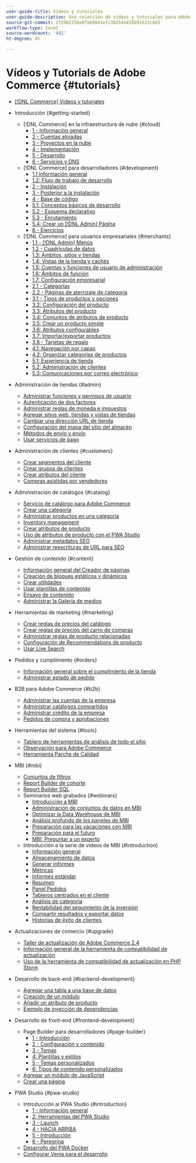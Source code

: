 ```yaml
---
user-guide-title: Vídeos y tutoriales
user-guide-description: Una colección de vídeos y tutoriales para Adobe Commerce y Magento Open Source.
source-git-commit: 2f59b215be07ab9041efc38254e816b91613c6d3
workflow-type: tm+mt
source-wordcount: '441'
ht-degree: 4%

---
```



# Vídeos y Tutorials de Adobe Commerce {#tutorials}

+ [[!DNL Commerce] Vídeos y tutoriales](overview.md)

+ Introducción {#getting-started}
   + [!DNL Commerce] en la infraestructura de nube {#cloud}
      + [1 - Información general](./cloud/1-overview.md)
      + [2 - Cuentas alojadas](./cloud/2-accounts.md)
      + [3 - Proyectos en la nube](./cloud/3-projects.md)
      + [4 - Implementación](./cloud/4-deployment.md)
      + [5 - Desarrollo](./cloud/5-dev-config.md)
      + [6 - Servicios y DNS](./cloud/6-launch.md)
   + [!DNL Commerce] para desarrolladores {#development}
      + [1.1 Información general](./developer/backend-1-1-overview.md)
      + [1.2: Flujo de trabajo de desarrollo](./developer/backend-1-2-workflow.md)
      + [2 - Instalación](./developer/backend-2-install.md)
      + [3 - Posterior a la instalación](./developer/backend-3-post-install.md)
      + [4 - Base de código](./developer/backend-4-code-base.md)
      + [5.1: Conceptos básicos de desarrollo](./developer/backend-5-1-dev-basics.md)
      + [5.2 - Esquema declarativo](./developer/backend-5-2-declarative-schema.md)
      + [5.3 - Enrutamiento](./developer/backend-5-3-routing.md)
      + [5.4: Crear un [!DNL Admin] Página](./developer/backend-5-4-admin-page.md)
      + [6 - Ejercicios](./developer/backend-6-practice.md)
   + [!DNL Commerce] para usuarios empresariales {#merchants}
      + [1.1 - [!DNL Admin] Menús](./merchant/introduction/1-1-menus.md)
      + [1.2 - Cuadrículas de datos](./merchant/introduction/1-2-data-grids.md)
      + [1.3: Ámbitos, sitios y tiendas](./merchant/introduction/1-3-apps-scopes-sites-stores.md)
      + [1.4: Vistas de la tienda y cachés](./merchant/introduction/1-4-store-views-cache.md)
      + [1.5: Cuentas y funciones de usuario de administración](./merchant/introduction/1-5-users-roles.md)
      + [1.6: Ámbitos de función](./merchant/introduction/1-6-role-scopes.md)
      + [1.7: Configuración empresarial](./merchant/introduction/1-7-business-settings.md)
      + [2.1 - Categorías](./merchant/introduction/2-1-categories.md)
      + [2.2 - Páginas de aterrizaje de categoría](./merchant/introduction/2-2-category-landing-page.md)
      + [3.1 - Tipos de productos y opciones](./merchant/introduction/3-1-product-types-options.md)
      + [3.2: Configuración del producto](./merchant/introduction/3-2-product-settings.md)
      + [3.3: Atributos del producto](./merchant/introduction/3-3-product-attributes.md)
      + [3.4: Conjuntos de atributos de producto](./merchant/introduction/3-4-product-attribute-sets.md)
      + [3.5: Crear un producto simple](./merchant/introduction/3-5-create-simple-product.md)
      + [3.6: Atributos configurables](./merchant/introduction/3-6-configurable-attributes.md)
      + [3.7: Importar/exportar productos](./merchant/introduction/3-7-import-export-products.md)
      + [3.8 - Tarjetas de regalo](./merchant/introduction/3-8-gift-cards.md)
      + [4.1: Navegación por capas](./merchant/introduction/4-1-layered-navigation.md)
      + [4.2: Organizar categorías de productos](./merchant/introduction/4-2-arrange-product-categories.md)
      + [5.1: Experiencia de tienda](./merchant/introduction/5-1-storefront-experience.md)
      + [5.2: Administración de clientes](./merchant/introduction/5-2-customer-management.md)
      + [5.3: Comunicaciones por correo electrónico](./merchant/introduction/5-3-store-communications.md)

+ Administración de tiendas {#admin}
   + [Administrar funciones y permisos de usuario](./merchant/users-roles-permissions.md)
   + [Autenticación de dos factores](./merchant/two-factor-authentication.md)
   + [Administrar reglas de moneda e impuestos](./merchant/currency-tax-rules.md)
   + [Agregar sitios web, tiendas y vistas de tiendas](./merchant/add-websites-stores-views.md)
   + [Cambiar una dirección URL de tienda](./merchant/change-store-url.md)
   + [Configuración del mapa del sitio del almacén](./merchant/site-map-setup.md)
   + [Métodos de envío y envío](./merchant/shipping-delivery.md)
   + [Usar servicios de pago](./merchant/payment-services.md)

+ Administración de clientes {#customers}
   + [Crear segmentos del cliente](./merchant/customer-segments.md)
   + [Crear grupos de clientes](./merchant/customer-groups.md)
   + [Crear atributos del cliente](./merchant/customer-attributes.md)
   + [Compras asistidas por vendedores](./merchant/seller-assisted-shopping.md)

+ Administración de catálogos {#catalog}
   + [Servicio de catálogo para Adobe Commerce](./merchant/catalog-service.md)
   + [Crear una categoría](./merchant/category-create.md)
   + [Administrar productos en una categoría](./merchant/category-products.md)
   + [Inventory management](./merchant/inventory-management.md)
   + [Crear atributos de producto](./merchant/product-attributes-create.md)
   + [Uso de atributos de producto con el PWA Studio](./merchant/product-attributes-pwa.md)
   + [Administrar metadatos SEO](./merchant/seo-metadata.md)
   + [Administrar reescrituras de URL para SEO](./merchant/seo-url-rewrites.md)

+ Gestión de contenido {#content}
   + [Información general del Creador de páginas](./merchant/page-builder-overview.md)
   + [Creación de bloques estáticos y dinámicos](./merchant/static-dynamic-blocks.md)
   + [Crear utilidades](./merchant/widgets.md)
   + [Usar plantillas de contenido](./merchant/content-templates.md)
   + [Ensayo de contenido](./merchant/content-staging.md)
   + [Administrar la Galería de medios](./merchant/media-gallery.md)

+ Herramientas de marketing {#marketing}
   + [Crear reglas de precios del catálogo](./merchant/catalog-price-rules.md)
   + [Crear reglas de precios del carro de compras](./merchant/cart-price-rules.md)
   + [Administrar reglas de producto relacionadas](./merchant/related-product-rules.md)
   + [Configuración de Recommendations de producto](./merchant/product-recommendations.md)
   + [Usar Live Search](./merchant/live-search.md)

+ Pedidos y cumplimiento {#orders}
   + [Información general sobre el cumplimiento de la tienda](./merchant/store-fulfillment.md)
   + [Administrar estado de pedido](./merchant/order-status.md)

+ B2B para Adobe Commerce {#b2b}
   + [Administrar las cuentas de la empresa](./merchant/b2b/company-accounts.md)
   + [Administrar catálogos compartidos](./merchant/b2b/shared-catalogs.md)
   + [Administrar crédito de la empresa](./merchant/b2b/company-credit.md)
   + [Pedidos de compra y aprobaciones](./merchant/b2b/purchase-orders.md)

+ Herramientas del sistema {#tools}
   + [Tablero de herramientas de análisis de todo el sitio](./tools/site-wide-analysis-tool.md)
   + [Observación para Adobe Commerce](./tools/observation-tool.md)
   + [Herramienta Parche de Calidad](./tools/quality-patch-tool.md)

+ MBI {#mbi}
   + [Conjuntos de filtros](./merchant/business-intelligence/filter-sets.md)
   + [Report Builder de cohorte](./merchant/business-intelligence/cohort-report-builder.md)
   + [Report Builder SQL](./merchant/business-intelligence/sql-report-builder.md)
   + Seminarios web grabados {#webinars}
      + [Introducción a MBI](./merchant/business-intelligence/webinars/getting-started.md)
      + [Administración de conjuntos de datos en MBI](./merchant/business-intelligence/webinars/manage-data-sets.md)
      + [Optimizar la Data Warehouse de MBI](./merchant/business-intelligence/webinars/optimize-data-warehouse.md)
      + [Análisis profundo de los paneles de MBI](./merchant/business-intelligence/webinars/dashboards-deep-dive.md)
      + [Preparación para las vacaciones con MBI](./merchant/business-intelligence/webinars/holiday-readiness.md)
      + [Preparación para el futuro](./merchant/business-intelligence/prepare-for-future.md)
      + [MBI: Preguntar a un experto](./merchant/business-intelligence/webinars/ask-expert.md)
   + Introducción a la serie de vídeos de MBI {#introduction}
      + [Información general](./merchant/business-intelligence/1-overview.md)
      + [Almacenamiento de datos](./merchant/business-intelligence/2-data-warehousing.md)
      + [Generar informes](./merchant/business-intelligence/3-build-reports.md)
      + [Métricas](./merchant/business-intelligence/4-metrics.md)
      + [Informes estándar](./merchant/business-intelligence/5-standard-reports.md)
      + [Resumen](./merchant/business-intelligence/6-executive-summary-dashboard.md)
      + [Panel Pedidos](./merchant/business-intelligence/7-orders-dashboard.md)
      + [Tableros centrados en el cliente](./merchant/business-intelligence/8-customer-focused-dashboards.md)
      + [Análisis de categoría](./merchant/business-intelligence/9-category-analysis.md)
      + [Rentabilidad del seguimiento de la inversión](./merchant/business-intelligence/10-roi-tracking.md)
      + [Compartir resultados y exportar datos](./merchant/business-intelligence/11-share-results-export-data.md)
      + [Historias de éxito de clientes](./merchant/business-intelligence/12-customer-success.md)

+ Actualizaciones de comercio {#upgrade}
   + [Taller de actualización de Adobe Commerce 2.4](./upgrade/2.4-upgrade-workshop.md)
   + [Información general de la herramienta de compatibilidad de actualización](./upgrade/upgrade-compatibility-tool-overview.md)
   + [Uso de la herramienta de compatibilidad de actualización en PHP Storm](./upgrade/uct-phpstorm.md)

+ Desarrollo de back-end {#backend-development}
   + [Agregar una tabla a una base de datos](./developer/add-new-db-table.md)
   + [Creación de un módulo](./developer/create-module.md)
   + [Añadir un atributo de producto](./developer/add-product-attribute.md)
   + [Ejemplo de inyección de dependencias](./developer/dependency-injection.md)

+ Desarrollo de front-end {#frontend-development}
   + Page Builder para desarrolladores {#page-builder}
      + [1 - Introducción](./developer/page-builder/1-intro-case-studies.md)
      + [2 - Configuración y contenido](./developer/page-builder/2-config-create-content.md)
      + [3 - Temas](./developer/page-builder/3-themes.md)
      + [4: Plantillas y estilos](./developer/page-builder/4-admin-templates-apply-styles.md)
      + [5 - Temas personalizados](./developer/page-builder/5-customize-theme.md)
      + [6: Tipos de contenido personalizados](./developer/page-builder/6-custom-content-types.md)
   + [Agregar un módulo de JavaScript](./developer/add-javascript-module.md)
   + [Crear una página](./developer/create-new-page.md)

+ PWA Studio {#pwa-studio}
   + Introducción al PWA Studio {#introduction}
      + [1 - Información general](./pwa/introduction/1-overview.md)
      + [2: Herramientas del PWA Studio](./pwa/introduction/2-pwa-studio-tools.md)
      + [3 - Launch](./pwa/introduction/3-launch.md)
      + [4 - HACIA ARRIBA](./pwa/introduction/4-upward.md)
      + [5 - Introducción](./pwa/introduction/5-getting-started.md)
      + [6 - Peregrina](./pwa/introduction/6-peregrine.md)
   + [Desarrollo del PWA Docker](./pwa/pwa-docker-development.md)
   + [Configurar Venia para el desarrollo](./pwa/set-up-venia-for-dev.md)
